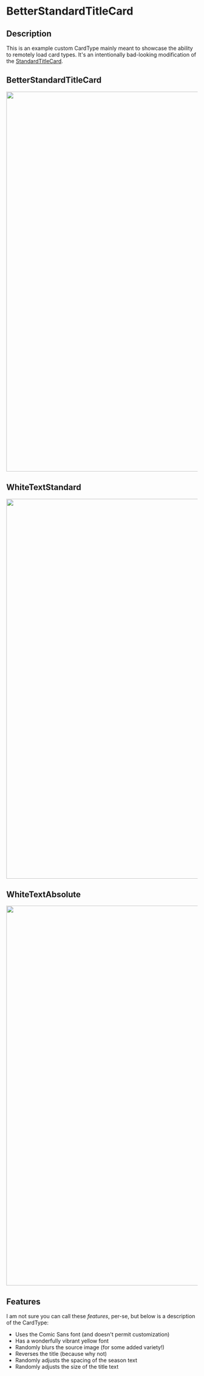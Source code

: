 # BetterStandardTitleCard
## Description
This is an example custom CardType mainly meant to showcase the ability to remotely load card types. It's an intentionally bad-looking modification of the [StandardTitleCard](https://github.com/CollinHeist/TitleCardMaker/wiki/StandardTitleCard).

## BetterStandardTitleCard
<img src="https://user-images.githubusercontent.com/17693271/168445185-08aa635d-672a-44bd-b3df-d1e5a9cee468.jpg" width="1000"/>

## WhiteTextStandard

<img src="https://github.com/CollinHeist/TitleCardMaker-CardTypes/blob/485023a2b44addc7d565679b2f599805faeae966/Wdvh/whitetextstandardpreview.jpg" width="1000"/>

## WhiteTextAbsolute

<img src="https://github.com/CollinHeist/TitleCardMaker-CardTypes/blob/485023a2b44addc7d565679b2f599805faeae966/Wdvh/whitetextabsolutepreview.jpg" width="1000"/>

## Features
I am not sure you can call these _features_, per-se, but below is a description of the CardType:

- Uses the Comic Sans font (and doesn't permit customization)
- Has a wonderfully vibrant yellow font
- Randomly blurs the source image (for some added variety!)
- Reverses the title (because why not)
- Randomly adjusts the spacing of the season text
- Randomly adjusts the size of the title text
